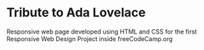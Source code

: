 # Tribute to Ada Lovelace

Responsive web page developed using HTML and CSS for the first Responsive Web Design Project inside freeCodeCamp.org
